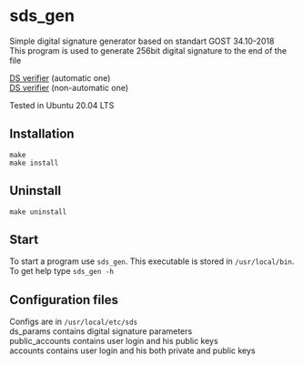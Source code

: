 # sds_gen
Simple digital signature generator based on standart GOST 34.10-2018  
This program is used to generate 256bit digital signature to the end of the file

[DS verifier](https://github.com/mitchon/sds_ver_auto)  (automatic one)  
[DS verifier](https://github.com/mitchon/sds_ver) (non-automatic one)  

Tested in Ubuntu 20.04 LTS

## Installation
<code>make</code>  
<code>make install</code>

## Uninstall
<code>make uninstall</code>

## Start
To start a program use <code>sds_gen</code>. This executable is stored in `/usr/local/bin`.  
To get help type <code>sds_gen -h</code>

## Configuration files
Configs are in `/usr/local/etc/sds`  
ds_params contains digital signature parameters  
public_accounts contains user login and his public keys  
accounts contains user login and his both private and public keys  

